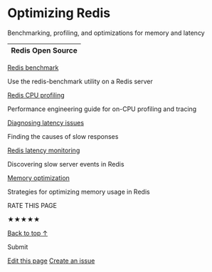 # Optimizing Redis

Benchmarking, profiling, and optimizations for memory and latency

| Redis Open Source |
| --- |

[Redis benchmark](https://redis.io/docs/latest/operate/oss_and_stack/management/optimization/benchmarks/)

Use the redis-benchmark utility on a Redis server

[Redis CPU profiling](https://redis.io/docs/latest/operate/oss_and_stack/management/optimization/cpu-profiling/)

Performance engineering guide for on-CPU profiling and tracing

[Diagnosing latency issues](https://redis.io/docs/latest/operate/oss_and_stack/management/optimization/latency/)

Finding the causes of slow responses

[Redis latency monitoring](https://redis.io/docs/latest/operate/oss_and_stack/management/optimization/latency-monitor/)

Discovering slow server events in Redis

[Memory optimization](https://redis.io/docs/latest/operate/oss_and_stack/management/optimization/memory-optimization/)

Strategies for optimizing memory usage in Redis

RATE THIS PAGE

★★★★★

[Back to top ↑](https://redis.io/docs/latest/operate/oss_and_stack/management/optimization/#)

Submit


[Edit this page](https://github.com/redis/docs/edit/main/content/operate/oss_and_stack/management/optimization/_index.md) [Create an issue](https://github.com/redis/docs/issues/new?title=Feedback:%20Optimizing%20Redis&body=Page%20https://redis.io/docs/latest/operate/oss_and_stack/management/optimization/)
